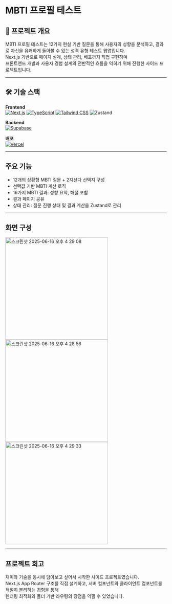 # MBTI 프로필 테스트
## 📌 프로젝트 개요
MBTI 프로필 테스트는 12가지 현실 기반 질문을 통해 사용자의 성향을 분석하고, 결과로 자신을 유쾌하게 돌아볼 수 있는 성격 유형 테스트 웹앱입니다. </br>
Next.js 기반으로 페이지 설계, 상태 관리, 배포까지 직접 구현하며 </br>
프론트엔드 개발과 사용자 경험 설계의 전반적인 흐름을 익히기 위해 진행한 사이드 프로젝트입니다.

---
## 🛠 기술 스택

**Frontend**  
[![Next.js](https://img.shields.io/badge/Next.js-000000?style=for-the-badge&logo=nextdotjs&logoColor=white)](https://nextjs.org/)
[![TypeScript](https://img.shields.io/badge/TypeScript-3178C6?style=for-the-badge&logo=typescript&logoColor=white)](https://www.typescriptlang.org/)
[![Tailwind CSS](https://img.shields.io/badge/TailwindCSS-06B6D4?style=for-the-badge&logo=tailwindcss&logoColor=white)](https://tailwindcss.com/)
![Zustand](https://img.shields.io/badge/Zustand-000000?style=for-the-badge&logoColor=white)

**Backend**  
[![Supabase](https://img.shields.io/badge/Supabase-3ECF8E?style=for-the-badge&logo=supabase&logoColor=white)](https://supabase.com/)


**배포**  
[![Vercel](https://img.shields.io/badge/Vercel-000000?style=for-the-badge&logo=vercel&logoColor=white)](https://vercel.com/)



---
## 주요 기능
- 12개의 상황형 MBTI 질문 + 2지선다 선택지 구성
- 선택값 기반 MBTI 계산 로직
- 16가지 MBTI 결과: 성향 요약, 해설 포함
- 결과 페이지 공유
- 상태 관리: 질문 진행 상태 및 결과 계산을 Zustand로 관리

---
## 화면 구성
<div  class="flex gap-2">
  <img width="320" alt="스크린샷 2025-06-16 오후 4 29 08" src="https://github.com/user-attachments/assets/e9bb4e11-97c6-4b29-a2c4-d05efa610e4f" />
<img width="320" alt="스크린샷 2025-06-16 오후 4 28 56" src="https://github.com/user-attachments/assets/85bd15c2-eef7-4b8e-8d4f-ac428dd33d57" />
<img width="320" alt="스크린샷 2025-06-16 오후 4 29 33" src="https://github.com/user-attachments/assets/8ee055b0-1522-405e-a3e4-5876d779ee85" />
</div>


---
## 프로젝트 회고
재미와 기술을 동시에 담아보고 싶어서 시작한 사이드 프로젝트였습니다. </br>
Next.js App Router 구조를 직접 설계하고, 서버 컴포넌트와 클라이언트 컴포넌트를 적절히 분리하는 경험을 통해 </br>
렌더링 최적화와 폴더 기반 라우팅의 장점을 익힐 수 있었습니다.
